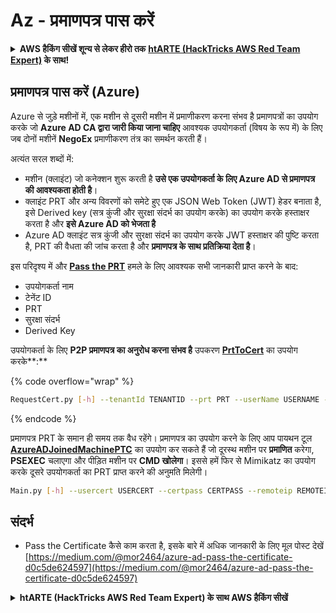 # Az - प्रमाणपत्र पास करें

<details>

<summary><strong>AWS हैकिंग सीखें शून्य से लेकर हीरो तक</strong> <a href="https://training.hacktricks.xyz/courses/arte"><strong>htARTE (HackTricks AWS Red Team Expert)</strong></a><strong> के साथ!</strong></summary>

HackTricks का समर्थन करने के अन्य तरीके:

* यदि आप चाहते हैं कि आपकी **कंपनी का विज्ञापन HackTricks में दिखाई दे** या **HackTricks को PDF में डाउनलोड करें** तो [**सब्सक्रिप्शन प्लान्स**](https://github.com/sponsors/carlospolop) देखें!
* [**आधिकारिक PEASS & HackTricks स्वैग**](https://peass.creator-spring.com) प्राप्त करें
* [**The PEASS Family**](https://opensea.io/collection/the-peass-family) की खोज करें, हमारा विशेष [**NFTs**](https://opensea.io/collection/the-peass-family) संग्रह
* 💬 [**Discord group**](https://discord.gg/hRep4RUj7f) में **शामिल हों** या [**telegram group**](https://t.me/peass) में या **Twitter** पर 🐦 [**@carlospolopm**](https://twitter.com/carlospolopm) को **फॉलो करें**.
* **अपनी हैकिंग ट्रिक्स साझा करें PRs जमा करके** [**HackTricks**](https://github.com/carlospolop/hacktricks) और [**HackTricks Cloud**](https://github.com/carlospolop/hacktricks-cloud) github repos में.

</details>

## प्रमाणपत्र पास करें (Azure)

Azure से जुड़े मशीनों में, एक मशीन से दूसरी मशीन में प्रमाणीकरण करना संभव है प्रमाणपत्रों का उपयोग करके जो **Azure AD CA द्वारा जारी किया जाना चाहिए** आवश्यक उपयोगकर्ता (विषय के रूप में) के लिए जब दोनों मशीनें **NegoEx** प्रमाणीकरण तंत्र का समर्थन करती हैं।

अत्यंत सरल शब्दों में:

* मशीन (क्लाइंट) जो कनेक्शन शुरू करती है **उसे एक उपयोगकर्ता के लिए Azure AD से प्रमाणपत्र की आवश्यकता होती है**।
* क्लाइंट PRT और अन्य विवरणों को समेटे हुए एक JSON Web Token (JWT) हेडर बनाता है, इसे Derived key (सत्र कुंजी और सुरक्षा संदर्भ का उपयोग करके) का उपयोग करके हस्ताक्षर करता है और **इसे Azure AD को भेजता है**
* Azure AD क्लाइंट सत्र कुंजी और सुरक्षा संदर्भ का उपयोग करके JWT हस्ताक्षर की पुष्टि करता है, PRT की वैधता की जांच करता है और **प्रमाणपत्र के साथ प्रतिक्रिया देता है**।

इस परिदृश्य में और [**Pass the PRT**](pass-the-prt.md) हमले के लिए आवश्यक सभी जानकारी प्राप्त करने के बाद:

* उपयोगकर्ता नाम
* टेनेंट ID
* PRT
* सुरक्षा संदर्भ
* Derived Key

उपयोगकर्ता के लिए **P2P प्रमाणपत्र का अनुरोध करना संभव है** उपकरण [**PrtToCert**](https://github.com/morRubin/PrtToCert) का उपयोग करके**:** 

{% code overflow="wrap" %}
```bash
RequestCert.py [-h] --tenantId TENANTID --prt PRT --userName USERNAME --hexCtx HEXCTX --hexDerivedKey HEXDERIVEDKEY [--passPhrase PASSPHRASE]
```
{% endcode %}

प्रमाणपत्र PRT के समान ही समय तक वैध रहेंगे। प्रमाणपत्र का उपयोग करने के लिए आप पायथन टूल [**AzureADJoinedMachinePTC**](https://github.com/morRubin/AzureADJoinedMachinePTC) का उपयोग कर सकते हैं जो दूरस्थ मशीन पर **प्रमाणित** करेगा, **PSEXEC** चलाएगा और पीड़ित मशीन पर **CMD खोलेगा**। इससे हमें फिर से Mimikatz का उपयोग करके दूसरे उपयोगकर्ता का PRT प्राप्त करने की अनुमति मिलेगी।
```bash
Main.py [-h] --usercert USERCERT --certpass CERTPASS --remoteip REMOTEIP
```
## संदर्भ

* Pass the Certificate कैसे काम करता है, इसके बारे में अधिक जानकारी के लिए मूल पोस्ट देखें [https://medium.com/@mor2464/azure-ad-pass-the-certificate-d0c5de624597](https://medium.com/@mor2464/azure-ad-pass-the-certificate-d0c5de624597)

<details>

<summary><strong>htARTE (HackTricks AWS Red Team Expert) के साथ AWS हैकिंग सीखें</strong></summary>

HackTricks का समर्थन करने के अन्य तरीके:

* यदि आप चाहते हैं कि आपकी **कंपनी का विज्ञापन HackTricks में दिखाई दे** या **HackTricks को PDF में डाउनलोड करें**, तो [**सब्सक्रिप्शन प्लान्स**](https://github.com/sponsors/carlospolop) देखें!
* [**आधिकारिक PEASS & HackTricks स्वैग**](https://peass.creator-spring.com) प्राप्त करें
* [**The PEASS Family**](https://opensea.io/collection/the-peass-family) की खोज करें, हमारा विशेष [**NFTs**](https://opensea.io/collection/the-peass-family) संग्रह
* 💬 [**Discord group**](https://discord.gg/hRep4RUj7f) में **शामिल हों** या [**telegram group**](https://t.me/peass) में या **Twitter** पर 🐦 [**@carlospolopm**](https://twitter.com/carlospolopm) को **फॉलो करें**.
* **HackTricks** के [**github repos**](https://github.com/carlospolop/hacktricks) और [**HackTricks Cloud**](https://github.com/carlospolop/hacktricks-cloud) में PRs सबमिट करके अपनी हैकिंग ट्रिक्स साझा करें।

</details>
